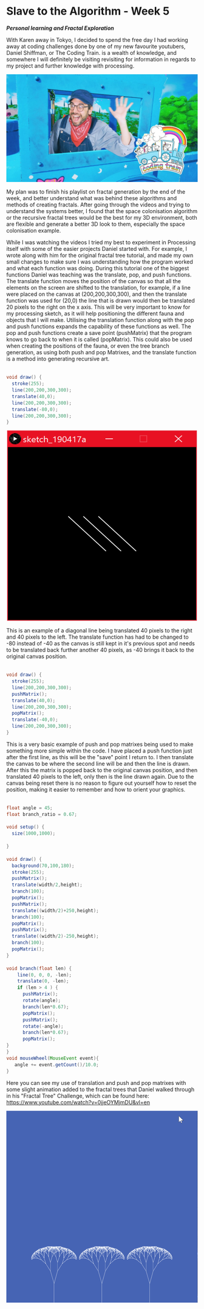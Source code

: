 # Slave to the Algorithm - Week 5

__*Personal learning and Fractal Exploration*__

With Karen away in Tokyo, I decided to spend the free day I had working away at coding challenges done by one of my new favourite youtubers, Daniel Shiffman, or The Coding Train. is a wealth of knowledge, and somewhere I will definitely be visiting revisiting for information in regards to my project and further knowledge with processing.

![Image of Good ol' Davo](https://github.com/Dropboy/Slave-to-the-Algorithm/blob/Journal/Images%20and%20Resources/Week%2005/The%20coding%20train.jpg)

My plan was to finish his playlist on fractal generation by the end of the week, and better understand what was behind these algorithms and methods of creating fractals. After going through the videos and trying to understand the systems better, I found that the space colonisation  algorithm or the recursive fractal trees would be the best for my 3D environment, both are flexible and generate a better 3D look to them, especially the space colonisation example.

While I was watching the videos I tried my best to experiment in Processing itself with some of the easier projects Daniel started with. For example, I wrote along with him for the original fractal tree tutorial, and made my own small changes to make sure I was understanding how the program worked and what each function was doing. During this tutorial one of the biggest functions Daniel was teaching was the translate, pop, and push functions. The translate function moves the position of the canvas so that all the elements on the screen are shifted to the translation, for example, if a line were placed on the canvas at (200,200,300,300), and then the translate function was used for (20,0) the line that is drawn would then be translated 20 pixels to the right on the x axis. This will be very important to know for my processing sketch, as it will help positioning the different fauna and objects that I will make. Utilising the translation function along with the pop and push functions expands the capability of these functions as well. The pop and push functions create a save point (pushMatrix) that the program knows to go back to when it is called (popMatrix). This could also be used when creating the positions of the fauna, or even the tree branch generation, as using both push and pop Matrixes, and the translate function is a method into generating recursive art.

```java

void draw() {
  stroke(255);
  line(200,200,300,300);
  translate(40,0);
  line(200,200,300,300);
  translate(-80,0);
  line(200,200,300,300);
}

```

<p align="center">
  <img width="500" height="500" src="https://github.com/Dropboy/Slave-to-the-Algorithm/blob/Journal/Images%20and%20Resources/Week%2005/Line%20Translated.PNG">

This is an example of a diagonal line being translated 40 pixels to the right and 40 pixels to the left. The translate function has had to be changed to -80 instead of -40 as the canvas is still kept in it's previous spot and needs to be translated back further another 40 pixels, as -40 brings it back to the original canvas position.

```java

void draw() {
  stroke(255);
  line(200,200,300,300);  
  pushMatrix();
  translate(40,0);
  line(200,200,300,300);
  popMatrix();
  translate(-40,0);
  line(200,200,300,300);
}

```

This is a very basic example of push and pop matrixes being used to make something more simple within the code. I have placed a push function just after the first line, as this will be the "save" point I return to. I then translate the canvas to be where the second line will be and then the line is drawn. After this the matrix is popped back to the original canvas position, and then translated 40 pixels to the left, only then is the line drawn again. Due to the canvas being reset there is no reason to figure out yourself how to reset the position, making it easier to remember and how to orient your graphics.

```java

float angle = 45;
float branch_ratio = 0.67;

void setup() {
  size(1000,1000);

}

void draw() {
  background(70,100,180);
  stroke(255);
  pushMatrix();
  translate(width/2,height);
  branch(100);
  popMatrix();
  pushMatrix();
  translate((width/2)+250,height);
  branch(100);
  popMatrix();
  pushMatrix();
  translate((width/2)-250,height);
  branch(100);
  popMatrix();
}

void branch(float len) {
    line(0, 0, 0, -len);
    translate(0, -len);
    if (len > 4 ) {
      pushMatrix();
      rotate(angle);
      branch(len*0.67);
      popMatrix();
      pushMatrix();
      rotate(-angle);
      branch(len*0.67);
      popMatrix();
}
}
void mouseWheel(MouseEvent event){
   angle += event.getCount()/10.0;
}

```

Here you can see my use of translation and push and pop matrixes with some slight animation added to the fractal trees that Daniel walked through in his "Fractal Tree" Challenge, which can be found here: https://www.youtube.com/watch?v=0jjeOYMjmDU&vl=en

![Gif of Fractal Trees](https://github.com/Dropboy/Slave-to-the-Algorithm/blob/Journal/Images%20and%20Resources/Week%205/Fractal%20Tree%20Gif.gif)
